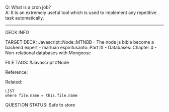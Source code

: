 Q: What is a cron job?  
A: It is an extremely useful tool which is used to implement any repetitive task automatically.
<!--ID: 1693660759446-->

---

DECK INFO

TARGET DECK: Javascript::Node::MTNBB - The node js bible become a backend expert - marluan espiritusanto::Part IX - Databases::Chapter 4 - Non-relational databases with Mongoose

FILE TAGS: #Javascript #Node

Reference:

Related:

```dataview
LIST
where file.name = this.file.name
```

QUESTION STATUS: Safe to store
